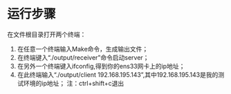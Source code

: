 # 运行步骤
在文件根目录打开两个终端：
1. 在任意一个终端输入Make命令，生成输出文件；
2. 在终端键入“./output/receiver”命令启动server；
3. 在另外一个终端键入ifconfig,得到你的ens33网卡上的ip地址；
4. 在此终端输入“./output/client 192.168.195.143”,其中192.168.195.143是我的测试环境的ip地址；
注：ctrl+shift+c退出